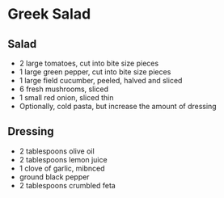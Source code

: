 Greek Salad
===========

Salad
-----

- 2 large tomatoes, cut into bite size pieces
- 1 large green pepper, cut into bite size pieces
- 1 large field cucumber, peeled, halved and sliced
- 6 fresh mushrooms, sliced
- 1 small red onion, sliced thin
- Optionally, cold pasta, but increase the amount of dressing

Dressing
--------

- 2 tablespoons olive oil
- 2 tablespoons lemon juice
- 1 clove of garlic, mibnced
- ground black pepper
- 2 tablespoons crumbled feta